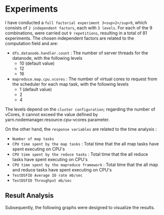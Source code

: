 # Experiments 
I have conducted a `full factorial experiment 3<sup>2</sup>9`, which consists of `2 independent factors`, each with `3 levels`. For each of the 9 combinations, were carried out `9 repetitions`, resulting in a total of 81 experiments. 
The chosen independent factors are related to the computation field and are: 
* `dfs.datanode.handler.count` : The number of server threads for the datanode, with the following levels
  * 10 (default value)
  * 12
  * 16
* `mapreduce.map.cpu.vcores` : The number of virtual cores to request from the scheduler for each map task, with the following levels
  * 1 (default value)
  * 2
  * 4 

The levels depend on the `cluster configuration`; regarding the number of vCores, it cannot exceed the value defined by yarn.nodemanager.resource.cpu-vcores parameter.

On the other hand, the `response variables` are related to the time analysis :
* `Number of map tasks`
* `CPU time spent by the map tasks` : Total time that the all map tasks have spent executing on CPU's
* `CPU time spent by the reduce tasks` : Total time that the all reduce tasks have spent executing on CPU's
* `CPU time spent by the mapreduce framework` : Total time that the all map and reduce tasks have spent executing on CPU's
* `TestDSFIO Average IO rate mb/sec`
* `TestDSFIO Throughput mb/sec`

## Result Analysis
Subsequently, the following graphs were designed to visualize the results.